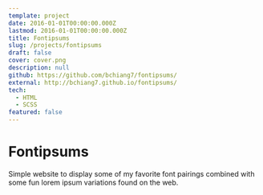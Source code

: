 ```yaml
---
template: project
date: 2016-01-01T00:00:00.000Z
lastmod: 2016-01-01T00:00:00.000Z
title: Fontipsums
slug: /projects/fontipsums
draft: false
cover: cover.png
description: null
github: https://github.com/bchiang7/fontipsums/
external: http://bchiang7.github.io/fontipsums/
tech:
  - HTML
  - SCSS
featured: false
---
```


# Fontipsums

Simple website to display some of my favorite font pairings combined with some fun lorem ipsum variations found on the web.
